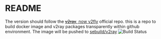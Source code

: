 # README

The version should follow the [~~v2ray~~, now v2fly](https://github.com/v2fly/v2ray-core) official repo.
this is a repo to build docker image and v2ray packages transparently within github environment.
The image will be pushed to [sebuild/v2ray](https://hub.docker.com/repository/docker/sebuild/v2ray)
![Build Status](https://github.com/s-build/v2ray/workflows/v2ray/badge.svg)
